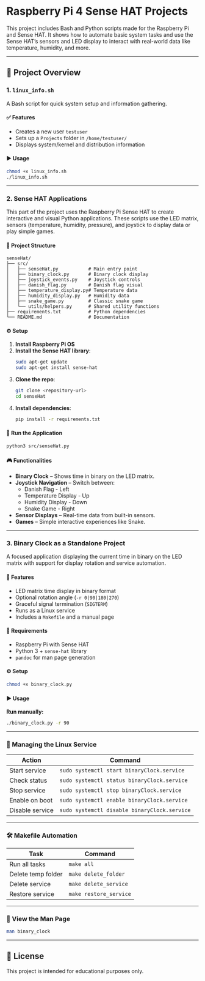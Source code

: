 
# Raspberry Pi 4 Sense HAT Projects

This project includes Bash and Python scripts made for the Raspberry Pi and Sense HAT. It shows how to automate basic system tasks and use the Sense HAT’s sensors and LED display to interact with real-world data like temperature, humidity, and more.

---

## 📌 Project Overview

### 1. `linux_info.sh`
A Bash script for quick system setup and information gathering.

#### ✅ Features
- Creates a new user `testuser`
- Sets up a `Projects` folder in `/home/testuser/`
- Displays system/kernel and distribution information

#### ▶️ Usage
```bash
chmod +x linux_info.sh
./linux_info.sh
```

---

### 2. Sense HAT Applications

This part of the project uses the Raspberry Pi Sense HAT to create interactive and visual Python applications. These scripts use the LED matrix, sensors (temperature, humidity, pressure), and joystick to display data or play simple games.

#### 📁 Project Structure
```
senseHat/
├── src/
│   ├── senseHat.py           # Main entry point
│   ├── binary_clock.py       # Binary clock display
│   ├── joystick_events.py    # Joystick controls
│   ├── danish_flag.py        # Danish flag visual
│   ├── temperature_display.py# Temperature data
│   ├── humidity_display.py   # Humidity data
│   ├── snake_game.py         # Classic snake game
│   └── utils/helpers.py      # Shared utility functions
├── requirements.txt          # Python dependencies
└── README.md                 # Documentation
```

#### ⚙️ Setup
1. **Install Raspberry Pi OS**  
2. **Install the Sense HAT library**:
   ```bash
   sudo apt-get update
   sudo apt-get install sense-hat
   ```
3. **Clone the repo**:
   ```bash
   git clone <repository-url>
   cd senseHat
   ```
4. **Install dependencies**:
   ```bash
   pip install -r requirements.txt
   ```

#### 🚀 Run the Application
```bash
python3 src/senseHat.py
```

#### 🎮 Functionalities
- **Binary Clock** – Shows time in binary on the LED matrix.
- **Joystick Navigation** – Switch between:
  - Danish Flag - Left
  - Temperature Display - Up
  - Humidity Display - Down
  - Snake Game - Right
- **Sensor Displays** – Real-time data from built-in sensors.
- **Games** – Simple interactive experiences like Snake.

---

### 3. Binary Clock as a Standalone Project

A focused application displaying the current time in binary on the LED matrix with support for display rotation and service automation.

#### 🌟 Features
- LED matrix time display in binary format
- Optional rotation angle (`-r 0|90|180|270`)
- Graceful signal termination (`SIGTERM`)
- Runs as a Linux service
- Includes a `Makefile` and a manual page

#### 🔧 Requirements
- Raspberry Pi with Sense HAT
- Python 3 + `sense-hat` library
- `pandoc` for man page generation

#### ⚙️ Setup
```bash
chmod +x binary_clock.py
```

#### ▶️ Usage

**Run manually:**
```bash
./binary_clock.py -r 90
```

---

### 🔄 Managing the Linux Service

| Action              | Command                                  |
|---------------------|------------------------------------------|
| Start service       | `sudo systemctl start binaryClock.service` |
| Check status        | `sudo systemctl status binaryClock.service` |
| Stop service        | `sudo systemctl stop binaryClock.service` |
| Enable on boot      | `sudo systemctl enable binaryClock.service` |
| Disable service     | `sudo systemctl disable binaryClock.service` |

---

### 🛠 Makefile Automation

| Task                  | Command               |
|-----------------------|------------------------|
| Run all tasks         | `make all`             |
| Delete temp folder    | `make delete_folder`   |
| Delete service        | `make delete_service`  |
| Restore service       | `make restore_service` |

---

### 📄 View the Man Page

```bash
man binary_clock
```

---

## 📜 License

This project is intended for educational purposes only.

